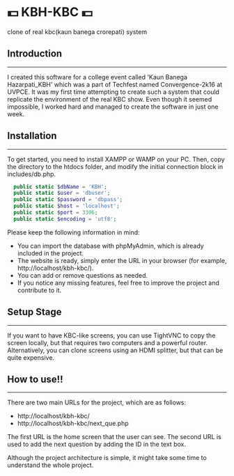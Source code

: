 # :dollar: KBH-KBC :dollar:
clone of real kbc(kaun banega crorepati) system

## Introduction
---------------
I created this software for a college event called 'Kaun Banega Hazarpati_KBH' which was a part of Techfest named Convergence-2k16 at UVPCE. It was my first time attempting to create such a system that could replicate the environment of the real KBC show. Even though it seemed impossible, I worked hard and managed to create the software in just one week. 

## Installation
---------------
 
To get started, you need to install XAMPP or WAMP on your PC. Then, copy the directory to the htdocs folder, and modify the initial connection block in includes/db.php. 

```php
  public static $dbName = 'KBH';
  public static $user = 'dbuser';
  public static $password = 'dbpass';
  public static $host = 'localhost';
  public static $port = 3306;
  public static $encoding = 'utf8';
```

Please keep the following information in mind:

- You can import the database with phpMyAdmin, which is already included in the project.
- The website is ready, simply enter the URL in your browser (for example, http://localhost/kbh-kbc/).
- You can add or remove questions as needed.
- If you notice any missing features, feel free to improve the project and contribute to it.

## Setup Stage
-----------
If you want to have KBC-like screens, you can use TightVNC to copy the screen locally, but that requires two computers and a powerful router. Alternatively, you can clone screens using an HDMI splitter, but that can be quite expensive.

## How to use!!
---------------
There are two main URLs for the project, which are as follows:

- http://localhost/kbh-kbc/
- http://localhost/kbh-kbc/next_que.php

The first URL is the home screen that the user can see. The second URL is used to add the next question by adding the ID in the text box.

Although the project architecture is simple, it might take some time to understand the whole project.
